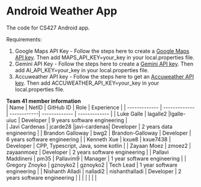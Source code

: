 # Android Weather App

The code for CS427 Android app.

Requirements:
1. Google Maps API Key - Follow the steps here to create a [Google Maps API key](https://developers.google.com/maps/documentation/android-sdk/get-api-key). Then add MAPS_API_KEY=your_key in your local.properties file.
2. Gemini API Key - Follow the steps here to create a [Gemini API key](https://developer.android.com/ai/google-ai-client-sdk#generate-api-key). Then add AI_API_KEY=your_key in your local.properties file.
3. Accuweather API key - Follow the steps here to get an [Accuweather API key](https://developer.accuweather.com/getting-started#:~:text=Click%20the%20%E2%80%9CAdd%20a%20new,and%20details%20about%20your%20App). Then add ACCUWEATHER_API_KEY=your_key in your local.properties file.

<b>Team 41 member information</b>
<br/>
| Name | NetID | GitHub ID | Role | Experience |
| ------------- | ------------- | ------------| ------------- | ------------- |
| Luke Galle | lagalle2 |lgalle-uiuc | Developer | 9 years software engineering |  
| Javi Cardenas | jcarde28 |javi-cardenas| Developer | 2 years data engineering |
| Brandon Galloway | bwg2 | Brandon-Galloway | Developer | 6 years software engineering |
| Kenneth Xue | kxue8 | kxue7438 | Developer | CPP, Typescript, Java, some kotlin |
| Zayaan Moez | zmoez2 | zayaanmoez | Developer | 2 years software engineering |
| Pallavi Maddineni | pm35 | Pallavim9 | Manager | 1 year software engineering |
| Gregory Znoyko | gznoyko2 | gznoyko2 | Tech Lead | 1 year software engineering |
| Nishanth Alladi | nalladi2 | nishanthalladi | Developer | 2 years software engineering |
| | | | | |
<br/>
